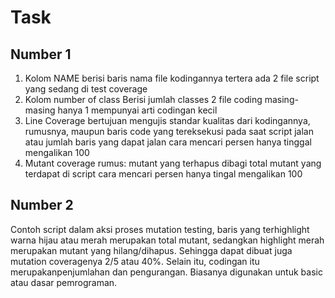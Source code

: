 # Task

## Number 1
1. Kolom NAME
berisi baris nama file kodingannya
tertera ada 2 file script yang sedang di test coverage
2. Kolom number of class
Berisi jumlah classes 
2 file coding masing-masing hanya 1 mempunyai arti codingan kecil
3. Line Coverage
bertujuan mengujis standar kualitas dari kodingannya, rumusnya, maupun baris code 
yang tereksekusi pada saat script jalan atau jumlah baris yang dapat jalan
cara mencari persen hanya tinggal mengalikan 100
4. Mutant coverage
rumus: mutant yang terhapus dibagi total mutant yang terdapat di script
cara mencari persen hanya tingal mengalikan 100

## Number 2
Contoh script dalam aksi proses mutation testing,
baris yang terhighlight warna hijau atau merah merupakan total mutant, 
sedangkan highlight merah merupakan mutant yang hilang/dihapus. 
Sehingga dapat dibuat juga mutation coveragenya 2/5 atau 40%.
Selain itu, codingan itu merupakanpenjumlahan dan pengurangan.
Biasanya digunakan untuk basic atau dasar pemrograman.
